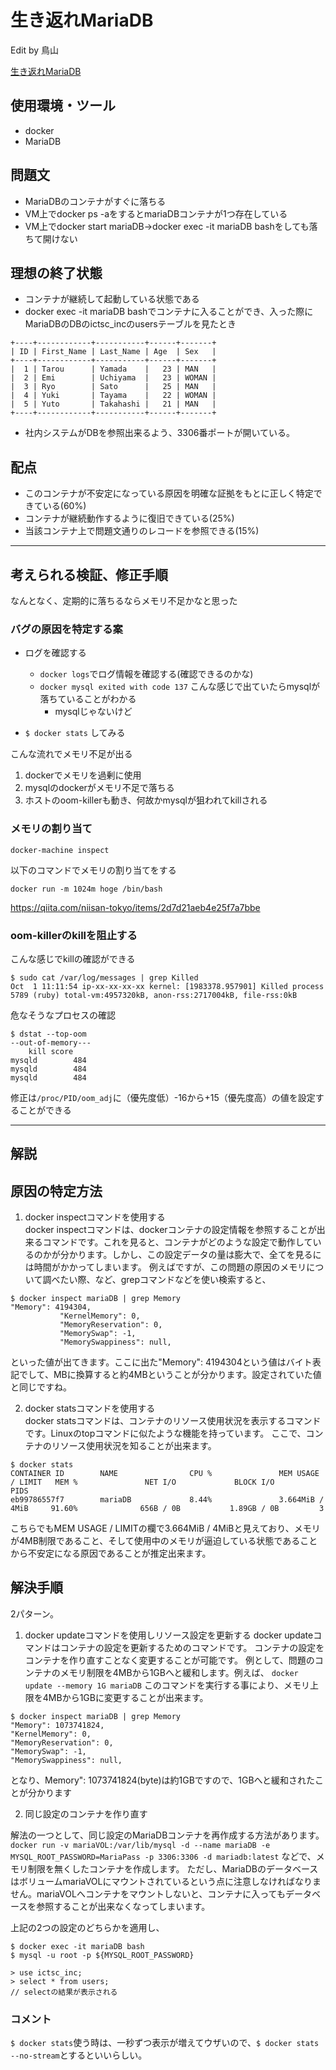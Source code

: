 # 生き返れMariaDB
Edit by 鳥山

[生き返れMariaDB](https://blog.icttoracon.net/2020/03/01/%E7%94%9F%E3%81%8D%E8%BF%94%E3%82%8Cmariadb/)

## 使用環境・ツール
- docker
- MariaDB

## 問題文
- MariaDBのコンテナがすぐに落ちる
- VM上でdocker ps -aをするとmariaDBコンテナが1つ存在している
- VM上でdocker start mariaDB→docker exec -it mariaDB bashをしても落ちて開けない

## 理想の終了状態
- コンテナが継続して起動している状態である
- docker exec -it mariaDB bashでコンテナに入ることができ、入った際にMariaDBのDBのictsc_incのusersテーブルを見たとき
```
+----+------------+-----------+------+-------+
| ID | First_Name | Last_Name | Age  | Sex   |
+----+------------+-----------+------+-------+
|  1 | Tarou      | Yamada    |   23 | MAN   |
|  2 | Emi        | Uchiyama  |   23 | WOMAN |
|  3 | Ryo        | Sato      |   25 | MAN   |
|  4 | Yuki       | Tayama    |   22 | WOMAN |
|  5 | Yuto       | Takahashi |   21 | MAN   |
+----+------------+-----------+------+-------+
```
- 社内システムがDBを参照出来るよう、3306番ポートが開いている。

## 配点
- このコンテナが不安定になっている原因を明確な証拠をもとに正しく特定できている(60%)
- コンテナが継続動作するように復旧できている(25%)
- 当該コンテナ上で問題文通りのレコードを参照できる(15%)

----

## 考えられる検証、修正手順

なんとなく、定期的に落ちるならメモリ不足かなと思った

### バグの原因を特定する案
- ログを確認する
  - `docker logs`でログ情報を確認する(確認できるのかな)
  - `docker mysql exited with code 137` こんな感じで出ていたらmysqlが落ちていることがわかる
    - mysqlじゃないけど

- `$ docker stats` してみる

こんな流れでメモリ不足が出る
1. dockerでメモリを過剰に使用
2. mysqlのdockerがメモリ不足で落ちる
3. ホストのoom-killerも動き、何故かmysqlが狙われてkillされる

### メモリの割り当て
```
docker-machine inspect
```
以下のコマンドでメモリの割り当てをする
```
docker run -m 1024m hoge /bin/bash
```
https://qiita.com/niisan-tokyo/items/2d7d21aeb4e25f7a7bbe

### oom-killerのkillを阻止する
こんな感じでkillの確認ができる
```
$ sudo cat /var/log/messages | grep Killed
Oct  1 11:11:54 ip-xx-xx-xx-xx kernel: [1983378.957901] Killed process 5789 (ruby) total-vm:4957320kB, anon-rss:2717004kB, file-rss:0kB
```

危なそうなプロセスの確認
```
$ dstat --top-oom
--out-of-memory---
    kill score
mysqld        484
mysqld        484
mysqld        484
```

修正は`/proc/PID/oom_adj`に（優先度低）-16から+15（優先度高）の値を設定することができる

-----
## 解説

## 原因の特定方法
1. docker inspectコマンドを使用する  
docker inspectコマンドは、dockerコンテナの設定情報を参照することが出来るコマンドです。これを見ると、コンテナがどのような設定で動作しているのかが分かります。しかし、この設定データの量は膨大で、全てを見るには時間がかかってしまいます。 例えばですが、この問題の原因のメモリについて調べたい際、など、grepコマンドなどを使い検索すると、
```
$ docker inspect mariaDB | grep Memory
"Memory": 4194304,
           "KernelMemory": 0,
           "MemoryReservation": 0,
           "MemorySwap": -1,
           "MemorySwappiness": null,
```
といった値が出てきます。ここに出た"Memory": 4194304という値はバイト表記でして、MBに換算すると約4MBということが分かります。設定されていた値と同じですね。

2. docker statsコマンドを使用する  
docker statsコマンドは、コンテナのリソース使用状況を表示するコマンドです。Linuxのtopコマンドに似たような機能を持っています。 ここで、コンテナのリソース使用状況を知ることが出来ます。

```
$ docker stats
CONTAINER ID        NAME                CPU %               MEM USAGE / LIMIT   MEM %               NET I/O             BLOCK I/O           PIDS
eb99786557f7        mariaDB             8.44%               3.664MiB / 4MiB     91.60%              656B / 0B           1.89GB / 0B         3
```
こちらでもMEM USAGE / LIMITの欄で3.664MiB / 4MiBと見えており、メモリが4MB制限であること、そして使用中のメモリが逼迫している状態であることから不安定になる原因であることが推定出来ます。


## 解決手順
2パターン。
1. docker updateコマンドを使用しリソース設定を更新する 
docker updateコマンドはコンテナの設定を更新するためのコマンドです。 コンテナの設定をコンテナを作り直すことなく変更することが可能です。 例として、問題のコンテナのメモリ制限を4MBから1GBへと緩和します。例えば、 `docker update --memory 1G mariaDB`
このコマンドを実行する事により、メモリ上限を4MBから1GBに変更することが出来ます。 

```
$ docker inspect mariaDB | grep Memory
"Memory": 1073741824,
"KernelMemory": 0,
"MemoryReservation": 0,
"MemorySwap": -1,
"MemorySwappiness": null,
```

となり、Memory": 1073741824(byte)は約1GBですので、1GBへと緩和されたことが分かります


2. 同じ設定のコンテナを作り直す  

解法の一つとして、同じ設定のMariaDBコンテナを再作成する方法があります。 `docker run -v mariaVOL:/var/lib/mysql -d --name mariaDB -e MYSQL_ROOT_PASSWORD=MariaPass -p 3306:3306 -d mariadb:latest` などで、メモリ制限を無くしたコンテナを作成します。 ただし、MariaDBのデータベースはボリュームmariaVOLにマウントされているという点に注意しなければなりません。mariaVOLへコンテナをマウントしないと、コンテナに入ってもデータベースを参照することが出来なくなってしまいます。

上記の2つの設定のどちらかを適用し、

```
$ docker exec -it mariaDB bash
$ mysql -u root -p ${MYSQL_ROOT_PASSWORD}

> use ictsc_inc;
> select * from users;
// selectの結果が表示される
```

### コメント
`$ docker stats`使う時は、一秒ずつ表示が増えてウザいので、`$ docker stats --no-stream`とするといいらしい。
